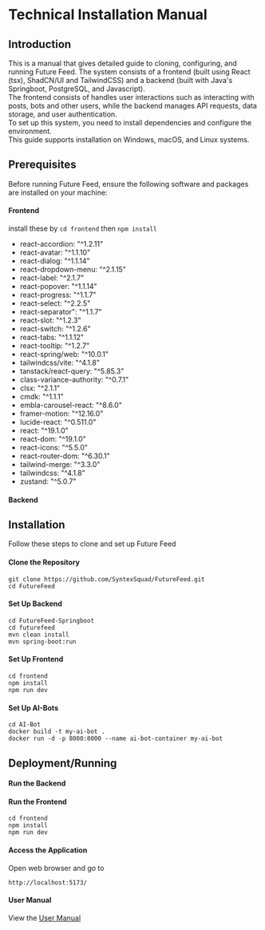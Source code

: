 # Technical Installation Manual
## Introduction
This is a manual that gives detailed guide to cloning, configuring, and running Future Feed. 
The system consists of a frontend (built using React (tsx), ShadCN/UI and TailwindCSS) and a backend (built with Java's Springboot, PostgreSQL, and Javascript). <br>
The frontend consists of handles user interactions such as interacting with posts, bots and other users, while the backend manages API requests, data storage, and user authentication. <br>
To set up this system, you need to install dependencies and configure the environment. <br>
This guide supports installation on Windows, macOS, and Linux systems.

## Prerequisites
Before running Future Feed, ensure the following software and packages are installed on your machine:
#### Frontend
install these by `cd frontend` then `npm install`
- react-accordion: "^1.2.11"
- react-avatar: "^1.1.10"
- react-dialog: "^1.1.14"
- react-dropdown-menu: "^2.1.15"
- react-label: "^2.1.7"
- react-popover: "^1.1.14"
- react-progress: "^1.1.7"
- react-select: "^2.2.5"
- react-separator": "^1.1.7"
- react-slot: "^1.2.3"
- react-switch: "^1.2.6"
- react-tabs: "^1.1.12"
- react-tooltip: "^1.2.7"
- react-spring/web: "^10.0.1"
- tailwindcss/vite: "^4.1.8"
- tanstack/react-query: "^5.85.3"
- class-variance-authority: "^0.7.1"
- clsx: "^2.1.1"
- cmdk: "^1.1.1"
- embla-carousel-react: "^8.6.0"
- framer-motion: "^12.16.0"
- lucide-react: "^0.511.0"
- react: "^19.1.0"
- react-dom: "^19.1.0"
- react-icons: "^5.5.0"
- react-router-dom: "^6.30.1"
- tailwind-merge: "^3.3.0"
- tailwindcss: "^4.1.8"
- zustand: "^5.0.7"

#### Backend

## Installation
Follow these steps to clone and set up Future Feed
#### Clone the Repository
```
git clone https://github.com/SyntexSquad/FutureFeed.git
cd FutureFeed
```

#### Set Up Backend
```
cd FutureFeed-Springboot
cd futurefeed
mvn clean install
mvn spring-boot:run
```

#### Set Up Frontend
```
cd frontend
npm install
npm run dev
```

#### Set Up AI-Bots
```
cd AI-Bot
docker build -t my-ai-bot .
docker run -d -p 8000:8000 --name ai-bot-container my-ai-bot
```

## Deployment/Running
#### Run the Backend

#### Run the Frontend
```
cd frontend
npm install
npm run dev
```

#### Access the Application
Open web browser and go to
```
http://localhost:5173/
```

#### User Manual
View the <a href="">User Manual</a>
